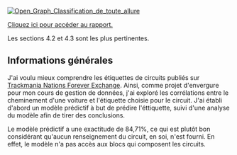 [![Open_Graph_Classification_de_toute_allure](https://github.com/user-attachments/assets/987759fc-6e71-442c-94ff-4bf32233e8ec)](https://101010101010101011010.github.io/stats-tmnf-quarto/Classification_de_toute_allure.pdf)

[Cliquez ici pour accéder au rapport.](https://101010101010101011010.github.io/stats-tmnf-quarto/Classification_de_toute_allure.pdf)

Les sections 4.2 et 4.3 sont les plus pertinentes.

## Informations générales

J'ai voulu mieux comprendre les étiquettes de circuits publiés sur [Trackmania Nations Forever Exchange](https://tmnf.exchange/). Ainsi, comme projet d'envergure pour mon cours de gestion de données, j'ai exploré les corrélations entre le cheminement d'une voiture et l'étiquette choisie pour le circuit. J'ai établi d'abord un modèle prédictif à but de prédire l'éttiquette, suivi d'une analyse du modèle afin de tirer des conclusions.

Le modèle prédictif a une exactitude de 84,71%, ce qui est plutôt bon considérant qu'aucun renseignement du circuit, en soi, n'est fourni. En effet, le modèle n'a pas accès aux blocs qui composent les circuits.

